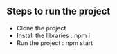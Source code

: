 ## Steps to run the project

- Clone the project 
- Install the libraries : npm i
- Run the project : npm start


